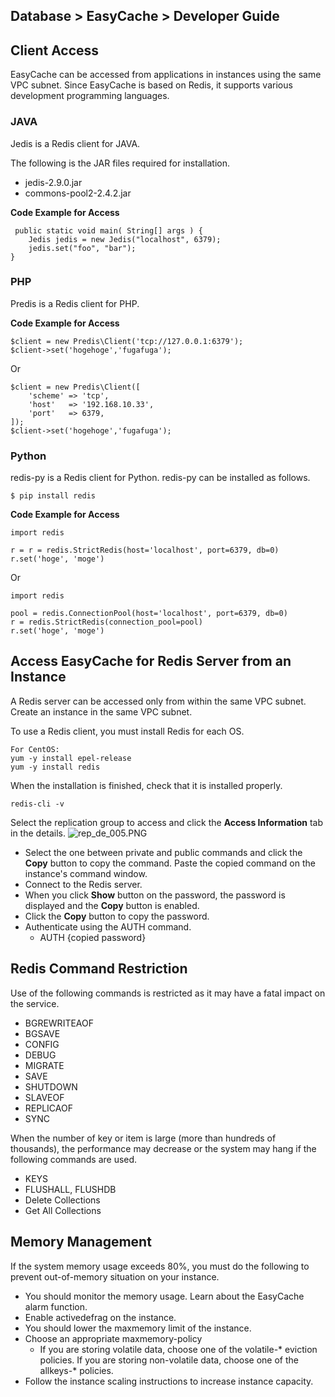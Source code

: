 ## Database > EasyCache > Developer Guide

## Client Access

EasyCache can be accessed from applications in instances using the same VPC subnet.
Since EasyCache is based on Redis, it supports various development programming languages.

### JAVA

Jedis is a Redis client for JAVA.

The following is the JAR files required for installation.
* jedis-2.9.0.jar
* commons-pool2-2.4.2.jar

**Code Example for Access**

```
 public static void main( String[] args ) {
    Jedis jedis = new Jedis("localhost", 6379);
    jedis.set("foo", "bar");
}
```

### PHP

Predis is a Redis client for PHP.

**Code Example for Access**

```
$client = new Predis\Client('tcp://127.0.0.1:6379');
$client->set('hogehoge','fugafuga');
```
Or
```
$client = new Predis\Client([
    'scheme' => 'tcp',
    'host'   => '192.168.10.33',
    'port'   => 6379,
]);
$client->set('hogehoge','fugafuga');
```

### Python

redis-py is a Redis client for Python.
redis-py can be installed as follows.

```
$ pip install redis
```

**Code Example for Access**

```
import redis

r = r = redis.StrictRedis(host='localhost', port=6379, db=0)
r.set('hoge', 'moge')
```
Or
```
import redis

pool = redis.ConnectionPool(host='localhost', port=6379, db=0)
r = redis.StrictRedis(connection_pool=pool)
r.set('hoge', 'moge')
```

## Access EasyCache for Redis Server from an Instance

A Redis server can be accessed only from within the same VPC subnet. 
Create an instance in the same VPC subnet.

To use a Redis client, you must install Redis for each OS.

```
For CentOS:
yum -y install epel-release   
yum -y install redis
```
When the installation is finished, check that it is installed properly.
```
redis-cli -v
```

Select the replication group to access and click the **Access Information** tab in the details.
 ![rep_de_005.PNG](https://static.toastoven.net/prod_easycache/19.12.06/rep_connection_info_001.PNG)

* Select the one between private and public commands and click the **Copy** button to copy the command. Paste the copied command on the instance's command window.
* Connect to the Redis server. 
* When you click **Show** button on the password, the password is displayed and the **Copy** button is enabled.
* Click the **Copy** button to copy the password.
* Authenticate using the AUTH command.
    * AUTH {copied password}

## Redis Command Restriction

Use of the following commands is restricted as it may have a fatal impact on the service.

* BGREWRITEAOF
* BGSAVE
* CONFIG
* DEBUG
* MIGRATE
* SAVE
* SHUTDOWN
* SLAVEOF
* REPLICAOF
* SYNC

When the number of key or item is large (more than hundreds of thousands), the performance may decrease or the system may hang if the following commands are used.

* KEYS
* FLUSHALL, FLUSHDB
* Delete Collections
* Get All Collections

## Memory Management

If the system memory usage exceeds 80%, you must do the following to prevent out-of-memory situation on your instance.

* You should monitor the memory usage. Learn about the EasyCache alarm function.
* Enable activedefrag on the instance.
* You should lower the maxmemory limit of the instance.
* Choose an appropriate maxmemory-policy
   * If you are storing volatile data, choose one of the volatile-* eviction policies. If you are storing non-volatile data, choose one of the allkeys-* policies.
* Follow the instance scaling instructions to increase instance capacity.
